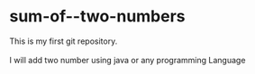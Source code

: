 # sum-of--two-numbers
This is my first  git repository.  
<br>
I will add two number using java or any programming Language
